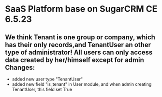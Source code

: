 SaaS Platform base on SugarCRM CE 6.5.23
===
We think Tenant is one group or company, which has their only records,and TenantUser an other type of administrator!
All users can only access data created by her/himself except for admin
Changes:
---
* added new user type "TenantUser"
* added new field "is_tenant" in User module, and when admin creating TenantUser, this field set True
